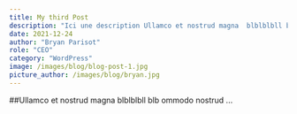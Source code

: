 ```yaml
---
title: My third Post
description: "Ici une description Ullamco et nostrud magna  blblblbll blb ommodo nostrud"
date: 2021-12-24
author: "Bryan Parisot"
role: "CEO"
category: "WordPress"
image: /images/blog/blog-post-1.jpg
picture_author: /images/blog/bryan.jpg
---
```


##Ullamco et nostrud magna  blblblbll blb ommodo nostrud ...